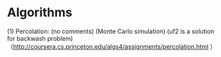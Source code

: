 # Algorithms

(1) Percolation:
 (no comments)
 (Monte Carlo simulation)
 (uf2 is a solution for backwash problem)
（http://coursera.cs.princeton.edu/algs4/assignments/percolation.html ）
 
